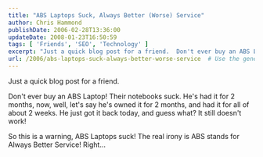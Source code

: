 ```yaml
---
title: "ABS Laptops Suck, Always Better (Worse) Service"
author: Chris Hammond
publishDate: 2006-02-28T13:36:00
updateDate: 2008-01-23T16:50:59
tags: [ 'Friends', 'SEO', 'Technology' ]
excerpt: "Just a quick blog post for a friend.  Don't ever buy an ABS Laptop! Their notebooks suck. He's had it for 2 months, now, well, let's say he's owned it for 2 months, and had it for all of about 2 weeks. He just got it back today, and guess what? It still doesn't work! So this is a warning, ABS Laptops suck! The real irony is ABS stands for Always Better Service!..."
url: /2006/abs-laptops-suck-always-better-worse-service  # Use the generated URL with year
---
```

<P>Just a quick blog post for a friend. </P> <P>Don't ever buy an ABS Laptop! Their notebooks suck. He's had it for 2 months, now, well, let's say he's owned it for 2 months, and had it for all of about 2 weeks. He just got it back today, and guess what? It still doesn't work!</P> <P>So this is a warning, ABS Laptops suck! The real irony is ABS stands for Always Better Service! Right...</P>
